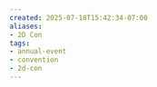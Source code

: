 ```yaml
---
created: 2025-07-18T15:42:34-07:00
aliases:
- 2D Con
tags:
- annual-event
- convention
- 2d-con
---
```


